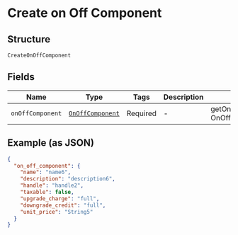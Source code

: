 
# Create on Off Component

## Structure

`CreateOnOffComponent`

## Fields

| Name | Type | Tags | Description | Getter | Setter |
|  --- | --- | --- | --- | --- | --- |
| `onOffComponent` | [`OnOffComponent`](../../doc/models/on-off-component.md) | Required | - | getOnOffComponent(): OnOffComponent | setOnOffComponent(OnOffComponent onOffComponent): void |

## Example (as JSON)

```json
{
  "on_off_component": {
    "name": "name6",
    "description": "description6",
    "handle": "handle2",
    "taxable": false,
    "upgrade_charge": "full",
    "downgrade_credit": "full",
    "unit_price": "String5"
  }
}
```

